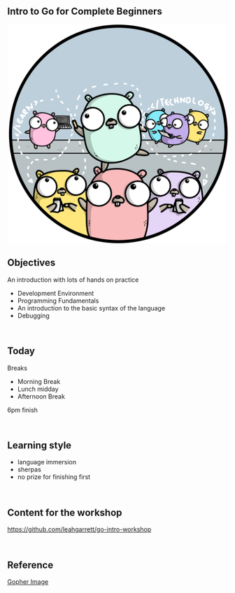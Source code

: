 
## Intro to Go for Complete Beginners

<img src="https://raw.githubusercontent.com/ashleymcnamara/gophers/master/GO_LEARN.png" />



<br />  


## Objectives
An introduction with lots of hands on practice
- Development Environment
- Programming Fundamentals
- An introduction to the basic syntax of the language
- Debugging


<br />  

## Today
Breaks
- Morning Break
- Lunch midday
- Afternoon Break  

6pm finish

<br />  

## Learning style
- language immersion
- sherpas
- no prize for finishing first

<br />  


## Content for the workshop

https://github.com/leahgarrett/go-intro-workshop


<br />  


## Reference
 
[Gopher Image](https://github.com/ashleymcnamara/gophers)